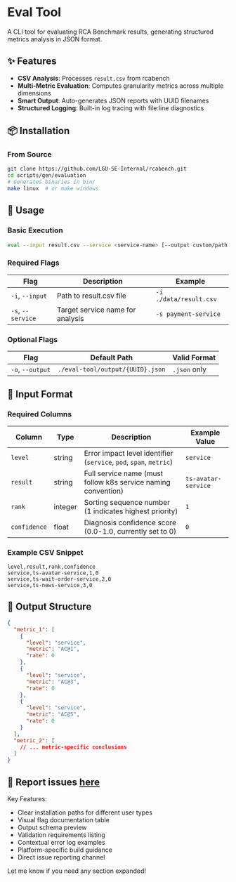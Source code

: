 # Eval Tool

A CLI tool for evaluating RCA Benchmark results, generating structured metrics analysis in JSON format.

## ✨ Features

- ​**CSV Analysis**: Processes `result.csv` from rcabench
- ​**Multi-Metric Evaluation**: Computes granularity metrics across multiple dimensions
- ​**Smart Output**: Auto-generates JSON reports with UUID filenames
- ​**Structured Logging**: Built-in log tracing with file:line diagnostics

## 📦 Installation

### From Source

```bash
git clone https://github.com/LGU-SE-Internal/rcabench.git
cd scripts/gen/evaluation
# Generates binaries in bin/
make linux  # or make windows
```

## 🚀 Usage

### Basic Execution

```bash
eval --input result.csv --service <service-name> [--output custom/path.json]
```

### Required Flags

| Flag              | Description                      | Example                |
| ----------------- | -------------------------------- | ---------------------- |
| `-i`, `--input`   | Path to result.csv file          | `-i ./data/result.csv` |
| `-s`, `--service` | Target service name for analysis | `-s payment-service`   |

### Optional Flags

| Flag             | Default Path                     | Valid Format |
| ---------------- | -------------------------------- | ------------ |
| `-o`, `--output` | `./eval-tool/output/{UUID}.json` | `.json` only |

## 📄 Input Format

### Required Columns

| Column       | Type    | Description                                                        | Example Value       |
| ------------ | ------- | ------------------------------------------------------------------ | ------------------- |
| `level`      | string  | Error impact level identifier (`service`, `pod`, `span`, `metric`) | `service`           |
| `result`     | string  | Full service name (must follow k8s service naming convention)      | `ts-avatar-service` |
| `rank`       | integer | Sorting sequence number (1 indicates highest priority)             | `1`                 |
| `confidence` | float   | Diagnosis confidence score (0.0-1.0, currently set to 0)           | `0`                 |

### Example CSV Snippet

```csv
level,result,rank,confidence
service,ts-avatar-service,1,0
service,ts-wait-order-service,2,0
service,ts-news-service,3,0
```

## 📄 Output Structure

```json
{
  "metric_1": [
    {
      "level": "service",
      "metric": "AC@1",
      "rate": 0
    },
    {
      "level": "service",
      "metric": "AC@3",
      "rate": 0
    },
    {
      "level": "service",
      "metric": "AC@5",
      "rate": 0
    }
  ],
  "metric_2": [
    // ... metric-specific conclusions
  ]
}
```

## 📌 Report issues <a href="https://github.com/LGU-SE-Internal/rcabench/issues">here</a>

Key Features:

- Clear installation paths for different user types
- Visual flag documentation table
- Output schema preview
- Validation requirements listing
- Contextual error log examples
- Platform-specific build guidance
- Direct issue reporting channel

Let me know if you need any section expanded!
